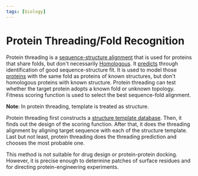 ```yaml
---
tags: [biology]
---
```


# Protein Threading/Fold Recognition

Protein threading is a [sequence-structure alignment](202308161006.md) that is
used for proteins that share folds, but don't necessarily
[Homologous](202308160957.md). It [predicts](202310291139.md) through
identification of good sequence-structure fit. It is used to model those
[proteins](202308082207.md) with the same fold as proteins of known structures,
but don't homologous proteins with known structure. Protein threading can test
whether the target protein adopts a known fold or unknown topology. Fitness
scoring function is used to select the best sequence-fold alignment.

**Note**: In protein threading, template is treated as structure.

Protein threading first constructs a [structure template database](202308152117.md).
Then, it finds out the design of the scoring function. After that, it does
the threading alignment by aligning target sequence with each of the structure
template. Last but not least, protein threading does the threading prediction
and chooses the most probable one.

This method is not suitable for drug design or protein-protein docking. However,
it is precise enough to determine patches of surface residues and for directing
protein-engineering experiments.
